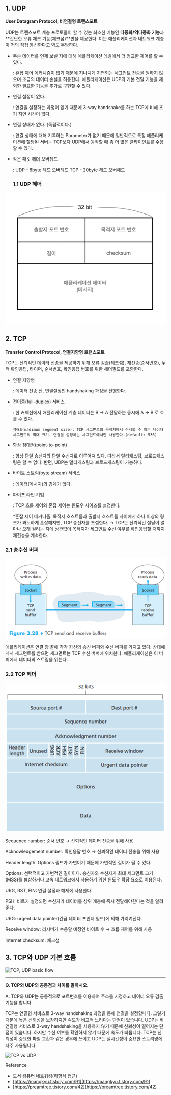 ## 1. UDP

**User Datagram Protocol, 비연결형 트랜스포트**

UDP는 트랜스포트 계층 프로토콜이 할 수 있는 최소한 기능인 **다중화/역다중화 기능**과 **간단한 오류 체크 기능(체크섬)**만을  제공한다. 이는 애플리케이션과 네트워크 계층이 거의 직접 통신한다고 봐도 무방하다. 

- 무슨 데이터를 언제 보낼 지에 대해 애플리케이션 레벨에서 더 정교한 제어를 할 수 있다.

    : 혼잡 제어 메커니즘이 없기 때문에 지나치게 지연되는 세그먼트 전송을 원하지 않으며 조금의 데이터 손실을 허용한다. 애플리케이션은 UDP의 기본 전달 기능을 제외한 필요한 기능을 추가로 구현할 수 있다.

- 연결 설정이 없다.

    : 연결을 설정하는 과정이 없기 때문에 3-way handshake를 하는 TCP에 비해 초기 지연 시간이 없다.

- 연결 상태가 없다. (독립적이다.)

    : 연결 상태에 대해 기록하는 Parameter가 없기 때문에 일반적으로 특정 애플리케이션에 할당된 서버는 TCP보다 UDP에서 동작할 때 좀 더 많은 클라이언트를 수용할 수 있다.

- 작은 패킷 헤더 오버헤드

    : UDP - 8byte 헤드 오버헤드
      TCP - 20byte 헤드 오버헤드

    ### 1.1 UDP 헤더

![UDP Header](Network/imgs/udp-header.jpeg)

## 2. TCP

**Transfer Control Protocol, 연결지향형 트랜스포트**

TCP는 신뢰적인 데이터 전송을 제공하기 위해 오류 검출(체크섬), 재전송(순서번호), 누적 확인응답, 타이머, 순서번호, 확인응답 번호를 위한 헤더필드를 포함한다.

- 연결 지향형

    : 데이터 전송 전, 연결설정인 handshaking 과정을 진행한다.

- 전이중(full-duplex) 서비스

    : 한 커넥션에서 애플리케이션 계층 데이터는  B → A 전달하는 동시에 A → B 로 흐를 수 있다.

      *MSS(madimum segment size): TCP 세그먼트의 목적지에서 수시할 수 있는 데이터 세그먼트의 최대 크기. 연결을 설정하는 세그먼트에서만 사용한다.(default: 536)

- 항상 점대점(point-to-point)

    : 항상 단일 송신자와 단일 수신자로 이루어져 있다.
      따라서 멀티캐스팅, 브로드캐스팅은 할 수 없다. 반면, UDP는 멀티캐스팅과 브로드캐스팅이 가능하다.

- 바이트 스트림(byte stream) 서비스

    : 데이터(메시지)의 경계가 없다.

- 파이프 라인 기법

    : TCP 흐름 제어와 혼잡 제어는 윈도우 사이즈를 설정한다.

    *혼잡 제어 메커니즘: 목적지 호스트들과 출발지 호스트들 사이에서 하나 이상의 링크가 과도하게 혼잡해지면, TCP 송신자를 조절한다.
    → TCP는 신뢰적인 절달이 얼마나 오래 걸리는 지에 상관없이 목적지가 세그먼트 수신 여부를 확인응답할 때까지 재전송을 계속한다.

### 2.1 송수신 버퍼

![TCP send and receive buffer](Network/imgs/tcp-send_and_receive_buffer.png)

애플리케이션은 연결 양 끝에 각각 자신의 송신 버퍼와 수신 버퍼를 가지고 있다. 상대에게서 세그먼트를 받으면 세그먼트는 TCP 수신 버퍼에 위치한다. 애플리케이션은 이 버퍼에서 데이터의 스트림을 읽는다.

### 2.2 TCP 헤더

![TCP Header](Network/imgs/tcp-header.png)

Sequence number: 순서 번호                        → 신뢰적인 데이터 전송을 위해 사용

Acknowledgement number: 확인응답 번호   → 신뢰적인 데이터 전송을 위해 사용

Header length: Options 필드가 가변이기 때문에 가변적인 길이가 될 수 있다.

Options: 선택적이고 가변적인 길이이다. 송신자와 수신자가 최대 세그먼트 크기(MSS)를 협상하거나 고속 네트워크에서 사용하기 위한 윈도우 확장 요소로 이용된다.

URG, RST, FIN: 연결 설정과 해제에 사용한다.

PSH: 비트가 설정되면 수신자가 데이터를 상위 게층에 즉시 전달해야한다는 것을 알려준다.

URG: urgent data pointer(긴급 데이터 포인터 필드)에 의해 가리켜진다.

Receive window: 리시버가 수용할 예정인 바이트 수 → 흐름 제어를 위해 사용

Internet checksum: 체크섬

## 3. TCP와 UDP 기본 흐름

![TCP, UDP basic flow](Network/imgs/tcp_udp_기본흐름.jpg)

---

**Q. TCP와 UDP의 공통점과 차이를 말하시오.**

A. TCP와 UDP는 공통적으로 포트번호를 이용하여 주소를 지정하고 데이터 오류 검출 기능을 합니다.

TCP는 연결형 서비스로 3-way handshaking 과정을 통해 연결을 설정합니다. 그렇기 때문에 높은 신뢰성을 보장하지만 속도가 비교적 느리다는 단점이 있습니다. UDP는 비연결형 서비스로 3-way handshaking을 사용하지 않기 때문에 신뢰성이 떨어지는 단점이 있습니다. 하지만 수신 여부를 확인하지 않기 때문에 속도가 빠릅니다. TCP는 신뢰성이 중요한 파일 교환과 같은 경우에 쓰이고 UDP는 실시간성이 중요한 스트리밍에 자주 사용됩니다.

![TCP vs UDP](Network/imgs/tcp_udp_차이.png)

Reference

- 도서 [컴퓨터 네트워킹(하향식 접근)](https://book.naver.com/bookdb/book_detail.nhn?bid=12500834)
- [https://mangkyu.tistory.com/91](https://mangkyu.tistory.com/91)
- [https://preamtree.tistory.com/42](https://preamtree.tistory.com/42)
